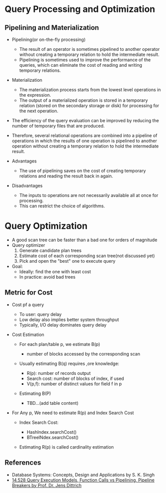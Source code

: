 # Query Processing and Optimization

## Pipelining and Materialization

* Pipelining(or on-the-fly processing)
    * The result of an operator is sometimes pipelined to another operator without creating a temporary relation to hold
      the intermediate result.
    * Pipelining is sometimes used to improve the performance of the queries, which can eliminate the cost of reading
      and writing temporary relations.

* Materialization
    * The materialization process starts from the lowest level operations in the expression.
    * The output of a materialized operation is stored in a temporary relation (stored on the secondary storage or disk)
      for processing for the next operation.

* The efficiency of the query evaluation can be improved by reducing the number of temporary files that are produced.
* Therefore, several relational operations are combined into a pipeline of operations in which the results of one
  operation is pipelined to another operation without creating a temporary relation to hold the intermediate result.

* Advantages
    * The use of pipelining saves on the cost of creating temporary relations and reading the result back in again.
* Disadvantages
    * The inputs to operations are not necessarily available all at once for processing.
    * This can restrict the choice of algorithms.

# Query Optimization

* A good scan tree can be faster than a bad one for orders of magnitude
* Query optimizer
    1. Generate candidate plan trees
    2. Estimate cost of each corresponding scan tree(not discussed yet)
    3. Pick and open the "best" one to execute query
* Goal:
    * Ideally: find the one with least cost
    * In practice: avoid bad trees

## Metric for Cost

* Cost pf a query
    * To user: query delay
    * Low delay also implies better system throughput
    * Typically, I/O delay dominates query delay

* Cost Estimation
    * For each plan/table p, we estimate B(p)
        * number of blocks accessed by the corresponding scan

    * Usually estimating B(q) requires ,ore knowledge:
        * R(p): number of records output
        * Search cost: number of blocks of index, if used
        * V(p,f): number of distinct values for field f in p

    * Estimating B(P)
        * TBD...(add table content)

* For Any p, We need to estimate R(p) and Index Search Cost
    * Index Search Cost:
        * HashIndex.searchCost()
        * BTreeINdex.searchCost()

    * Estimating R(p) is called cardinality estimation

## References

* Database Systems: Concepts, Design and Applications by S. K. Singh
* [14.528 Query Execution Models, Function Calls vs Pipelining, Pipeline Breakers by Prof. Dr. Jens Dittrich](https://youtu.be/SR4AaqA4DXY)

